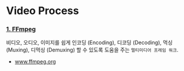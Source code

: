 # Video Process 



### [1. FFmpeg](https://wikidocs.net/78484) 

비디오, 오디오, 이미지를 쉽게 인코딩 (Encoding), 디코딩 (Decoding), 먹싱 (Muxing), 디먹싱 (Demuxing) 할 수 있도록 도움을 주는 ```멀티미디어 프레임 워크```. 

* www.ffmpeg.org 